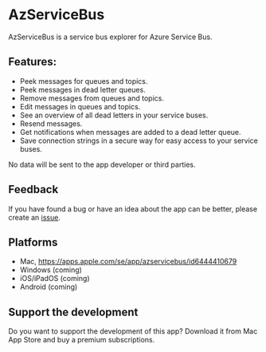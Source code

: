 # AzServiceBus

AzServiceBus is a service bus explorer for Azure Service Bus. 

## Features:
* Peek messages for queues and topics.
* Peek messages in dead letter queues.
* Remove messages from queues and topics.
* Edit messages in queues and topics.
* See an overview of all dead letters in your service buses.
* Resend messages.
* Get notifications when messages are added to a dead letter queue.
* Save connection strings in a secure way for easy access to your service buses.

No data will be sent to the app developer or third parties.

## Feedback
If you have found a bug or have an idea about the app can be better, please create an [issue](https://github.com/dhindrik/AzServiceBus/issues).

## Platforms
* Mac, https://apps.apple.com/se/app/azservicebus/id6444410679
* Windows (coming)
* iOS/iPadOS (coming)
* Android (coming)

## Support the development
Do you want to support the development of this app? Download it from Mac App Store and buy a premium subscriptions.




